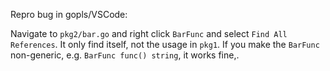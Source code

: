 Repro bug in gopls/VSCode:

Navigate to `pkg2/bar.go` and right click `BarFunc` and select `Find All References`. It only find itself, not the usage in `pkg1`. If you make the `BarFunc` non-generic, e.g. `BarFunc func() string`, it works fine,.

